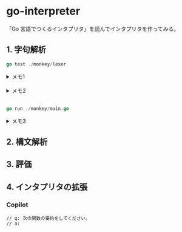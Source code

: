 # go-interpreter

「Go 言語でつくるインタプリタ」を読んでインタプリタを作ってみる。

## 1. 字句解析

```go
go test ./monkey/lexer
```

<details>
<summary open>メモ1</summary>
字句解析器にソースコードを与えて初期化し、繰り返し NextToken()を呼ぶことでソースコードを読み進めていく。
トークンごとに、文字ごとに進んでいく。
</details>

<br />

<details>
<summary open>メモ2</summary>
字句解析器の仕事は、コードが意味をなすか、動作するか、エラーを含むかを判定することではないから。
字句解析器には入力をトークン列に変換することだけが求められる。
</details>

<br />

```go
go run ./monkey/main.go
```

<details>
<summary open>メモ3</summary>
REPLは「Read(読み込み)、Eval(評価)、Print(表示)、Loop(繰り返し)」の略.
REPLは入力を読み込んで、インタプリタに送って評価させ、インタプリタの結果/出力を表示して、また最初に戻る。読み込み、評価、表示、繰り返し。
</details>

## 2. 構文解析

## 3. 評価

## 4. インタプリタの拡張

### Copilot

```
// q: 次の関数の要約をしてください。
// a:
```
